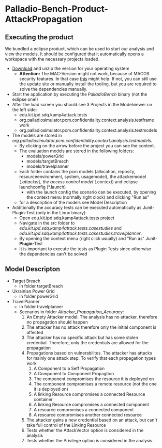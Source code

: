 # Palladio-Bench-Product-AttackPropagation

## Executing the product
We bundled a eclipse product, which can be used to start our analysis and view the models. It should be configured that it automatically opens a workspace with the necessary projects loaded.
*  [Download](https://updatesite.palladio-simulator.com/fluidtrust/palladio-bench-product-attackerpropagation/nightly/) and unzip the version for your operating system
    * **Attention:** The MAC-Version might not work, because of MACOS security features. In that case [this](https://sdqweb.ipd.kit.edu/wiki/PCM_Installation#Mac_OS_X) might help. If not, you can still use the update site or manually install the tooling, but you are required to solve the dependencies manually.
* Start the application by executing the *PalladioBench* binary (not the eclipse one!)
* After the load screen you should see 3 Projects in the Modelviewer on the left side:
    * edu.kit.ipd.sdq.kamp4attack.tests
    * org.palladiosimulator.pcm.confidentiality.context.analysis.testframework
    * org.palladiosimulator.pcm.confidentiality.context.analysis.testmodels
* The models are stored in *org.palladiosimulator.pcm.confidentiality.context.analysis.testmodels*.
    * By clicking on the arrow before the project you can see the content.
    * The evaluation models are stored in the following folders:
        * models/powerGrid
        * models/targetBreach
        * models/travelplanner
    * Each folder contains the pcm models (allocation, reposity, resourceenvironment, system, usagemodel), the attackermodel (*.attacker), the access control model (*.context) and eclipse launchconfig (*.launch)
        * with the launch config the scenario can be executed, by opening the context menu (normally right clock) and clicking "Run as"
    * for a description of the models see Model Description
* Additionally the accuracy tests can be executed automatically as Junit-Plugin-Test (only in the Linux binary):
    * Open edu.kit.ipd.sdq.kamp4attack.tests project
    * Navigate in the src folder to *edu.kit.ipd.sdq.kamp4attack.tests.casestudies* and *edu.kit.ipd.sdq.kamp4attack.tests.casestudies.travelplanner*.
    * By opening the context menu (right click usually) and "Run as" Junit-**Plugin**-Test
    * It is important to execute the tests as Plugin Tests since otherwise the dependencies can't be solved

## Model Descripton
* Target Breach
    * in folder targetBreach
* Ukrainian Power Grid
    * in folder powerGrid
* TravelPlanner
    * in folder travelplanner
    * Scenarios in folder *Attacker_Propagation_Accuracy*: 
         1. An Empty Attacker model. The analysis has no attacker, therefore no propagation should happen
         2. The attacker has no attack therefore only the initial component is affected
         3. The attacker has no specific attack but has some stolen credential. Therefore, only the credentials are allowed for the propagation
         4. Propagations based on vulnerabilites. The attacker has attacks for mainly one attack step. To verify that each propagation types work
            1. A Component to a Seff Propagation
            2. A Component to Component Propagtion
            3. The component compromises the resource it is deployed on
            4. The component compromises a remote resource (not the one it is deployed on)
            5. A linking Resource compromises a connected Resource container
            6. A linking Resource compromises a connected component
            7. A resource compromises a connected component
            8. A resource compromises another connected resource
        5. The attacker gains a new credential based on an attack, but can't take full control of the Linking Resource
        6. Tests whether the AttackVector option is considered in the analysis
        7.  Tests whether the Privilege option is considered in the analysis

    
